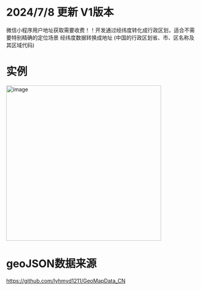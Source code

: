 
# 2024/7/8 更新 V1版本
微信小程序用户地址获取需要收费！！开发通过经纬度转化成行政区划，适合不需要特别精确的定位场景
经纬度数据转换成地址 (中国的行政区划省、市、区名称及其区域代码)

# 实例
<img width="414" alt="image" src="https://github.com/codingMrHu/cn_geocoder/assets/30319828/aab92968-0ae0-4885-bb4d-ac248752a9e5">

# geoJSON数据来源
https://github.com/lyhmyd1211/GeoMapData_CN
